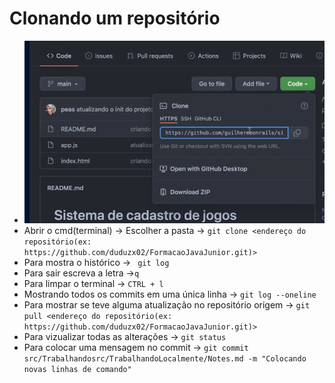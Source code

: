 # Clonando um repositório
- ![img.png](img.png)
- Abrir o cmd(terminal) -> Escolher a pasta -> `git clone <endereço do repositório(ex:  https://github.com/duduzx02/FormacaoJavaJunior.git)>`
- Para mostra o histórico -> `` git log`` 
- Para sair escreva a letra ->``q``
- Para limpar o terminal -> ``CTRL + l``
- Mostrando todos os commits em uma única linha -> ``git log --oneline``
- Para mostrar se teve alguma atualização no repositório origem -> ``git pull <endereço do repositório(ex:  https://github.com/duduzx02/FormacaoJavaJunior.git)>``
- Para vizualizar todas as alterações -> ``git status``
- Para colocar uma mensagem no commit -> ``git commit src/Trabalhandosrc/TrabalhandoLocalmente/Notes.md -m "Colocando novas linhas de comando"``